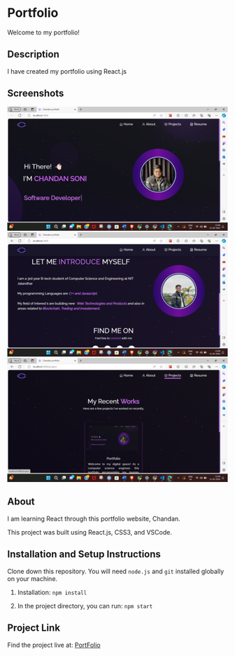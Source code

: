 # Portfolio

Welcome to my portfolio!

## Description

I have created my portfolio using React.js

## Screenshots

<div align="center">
  <img alt="Home" src="./Portfolio/imagess/hoMe.png" />
</div>

<div align="center">
  <img alt="About" src="./Portfolio/imagess/aboUt.png" />
</div>

<div align="center">
  <img alt="Projects" src="./Portfolio/imagess/proJects.png" />
</div>

## About

I am learning React through this portfolio website, Chandan.

This project was built using React.js, CSS3, and VSCode.

## Installation and Setup Instructions

Clone down this repository. You will need `node.js` and `git` installed globally on your machine.

1. Installation: `npm install`

2. In the project directory, you can run: `npm start`

## Project Link

Find the project live at: [PortFolio](https://chandanportfolio001.netlify.app/)

